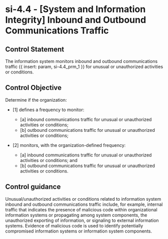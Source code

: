# si-4.4 - \[System and Information Integrity\] Inbound and Outbound Communications Traffic

## Control Statement

The information system monitors inbound and outbound communications traffic {{ insert: param, si-4.4_prm_1 }} for unusual or unauthorized activities or conditions.

## Control Objective

Determine if the organization:

- \[1\] defines a frequency to monitor:

  - \[a\] inbound communications traffic for unusual or unauthorized activities or conditions;
  - \[b\] outbound communications traffic for unusual or unauthorized activities or conditions;

- \[2\] monitors, with the organization-defined frequency:

  - \[a\] inbound communications traffic for unusual or unauthorized activities or conditions; and
  - \[b\] outbound communications traffic for unusual or unauthorized activities or conditions.

## Control guidance

Unusual/unauthorized activities or conditions related to information system inbound and outbound communications traffic include, for example, internal traffic that indicates the presence of malicious code within organizational information systems or propagating among system components, the unauthorized exporting of information, or signaling to external information systems. Evidence of malicious code is used to identify potentially compromised information systems or information system components.
